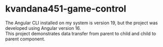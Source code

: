 # kvandana451-game-control
The Angular CLI installed on my system is version 19, but the project was developed using Angular version 16.<br>
This project demonstrates data transfer from parent to child and child to parent component.
